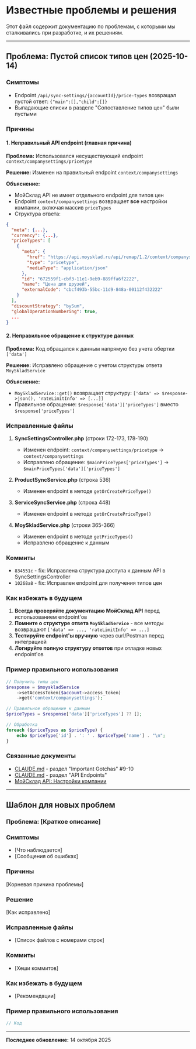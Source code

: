 # Известные проблемы и решения

Этот файл содержит документацию по проблемам, с которыми мы сталкивались при разработке, и их решениям.

---

## Проблема: Пустой список типов цен (2025-10-14)

### Симптомы
- Endpoint `/api/sync-settings/{accountId}/price-types` возвращал пустой ответ: `{"main":[],"child":[]}`
- Выпадающие списки в разделе "Сопоставление типов цен" были пустыми

### Причины

#### 1. Неправильный API endpoint (главная причина)
**Проблема:** Использовался несуществующий endpoint `context/companysettings/pricetype`

**Решение:** Изменен на правильный endpoint `context/companysettings`

**Объяснение:**
- МойСклад API не имеет отдельного endpoint для типов цен
- Endpoint `context/companysettings` возвращает **все** настройки компании, включая массив `priceTypes`
- Структура ответа:
```json
{
  "meta": {...},
  "currency": {...},
  "priceTypes": [
    {
      "meta": {
        "href": "https://api.moysklad.ru/api/remap/1.2/context/companysettings/pricetype/672559f1-cbf3-11e1-9eb9-889ffa6f2222",
        "type": "pricetype",
        "mediaType": "application/json"
      },
      "id": "672559f1-cbf3-11e1-9eb9-889ffa6f2222",
      "name": "Цена для друзей",
      "externalCode": "cbcf493b-55bc-11d9-848a-00112f432222"
    }
  ],
  "discountStrategy": "bySum",
  "globalOperationNumbering": true,
  ...
}
```

#### 2. Неправильное обращение к структуре данных
**Проблема:** Код обращался к данным напрямую без учета обертки `['data']`

**Решение:** Исправлено обращение с учетом структуры ответа `MoySkladService`

**Объяснение:**
- `MoySkladService::get()` возвращает структуру: `['data' => $response->json(), 'rateLimitInfo' => [...]]`
- Правильное обращение: `$response['data']['priceTypes']` вместо `$response['priceTypes']`

### Исправленные файлы

1. **SyncSettingsController.php** (строки 172-173, 178-190)
   - Изменен endpoint: `context/companysettings/pricetype` → `context/companysettings`
   - Исправлено обращение: `$mainPriceTypes['priceTypes']` → `$mainPriceTypes['data']['priceTypes']`

2. **ProductSyncService.php** (строка 536)
   - Изменен endpoint в методе `getOrCreatePriceType()`

3. **ServiceSyncService.php** (строка 448)
   - Изменен endpoint в методе `getOrCreatePriceType()`

4. **MoySkladService.php** (строки 365-366)
   - Изменен endpoint в методе `getPriceTypes()`
   - Исправлено обращение к данным

### Коммиты
- `834551c` - fix: Исправлена структура доступа к данным API в SyncSettingsController
- `10268a8` - fix: Исправлен endpoint для получения типов цен

### Как избежать в будущем
1. **Всегда проверяйте документацию МойСклад API** перед использованием endpoint'ов
2. **Помните о структуре ответа `MoySkladService`** - все методы возвращают `['data' => ..., 'rateLimitInfo' => ...]`
3. **Тестируйте endpoint'ы вручную** через curl/Postman перед интеграцией
4. **Логируйте полную структуру ответов** при отладке новых endpoint'ов

### Пример правильного использования

```php
// Получить типы цен
$response = $moyskladService
    ->setAccessToken($account->access_token)
    ->get('context/companysettings');

// Правильное обращение к данным
$priceTypes = $response['data']['priceTypes'] ?? [];

// Обработка
foreach ($priceTypes as $priceType) {
    echo $priceType['id'] . ': ' . $priceType['name'] . "\n";
}
```

### Связанные документы
- [CLAUDE.md](../CLAUDE.md) - раздел "Important Gotchas" #9-10
- [CLAUDE.md](../CLAUDE.md) - раздел "API Endpoints"
- [МойСклад API: Настройки компании](https://dev.moysklad.ru/doc/api/remap/1.2/#mojsklad-json-api-obschie-swedeniq-nastrojki-kompanii)

---

## Шаблон для новых проблем

### Проблема: [Краткое описание]

### Симптомы
- [Что наблюдается]
- [Сообщения об ошибках]

### Причины
[Корневая причина проблемы]

### Решение
[Как исправлено]

### Исправленные файлы
- [Список файлов с номерами строк]

### Коммиты
- [Хеши коммитов]

### Как избежать в будущем
- [Рекомендации]

### Пример правильного использования
```php
// Код
```

---

**Последнее обновление:** 14 октября 2025
